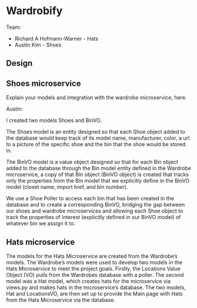 # Wardrobify

Team:

* Richard A Hofmann-Warner - Hats
* Austin Kim - Shoes

## Design

## Shoes microservice

Explain your models and integration with the wardrobe
microservice, here.

Austin:

I created two models Shoes and BinVO.

The Shoes model is an entity designed so that each Shoe object added to the database would keep track of its model name, manufacturer, color, a url to a picture of the specific shoe and the bin that the shoe would be stored in.

The BinVO model is a value object designed so that for each Bin object added to the database through the Bin model entity defined in the Wardrobe microservice, a copy of that Bin object (BinVO object) is created that tracks only the properties from the Bin model that we explicitly define in the BinVO model (closet name, import href, and bin number).

We use a Shoe Poller to access each bin that has been created in the database and to create a corresponding BinVO, bridging the gap between our shoes and wardrobe microservices and allowing each Shoe object to track the properties of interest (explicitly defined in our BinVO model) of whatever bin we assign it to.


## Hats microservice

The models for the Hats Microservice are created from the Wardrobe’s models. The Wardrobe’s models were used to develop two models in the Hats Microservice to meet the project goals. Firstly, the Locations Value Object (VO) pulls from the Wardrobes database with a poller. The second model was a Hat model, which creates hats for the microservice via views.py and makes hats in the microservice’s database. The two models, Hat and LocationsVO, are then set up to provide the Main page with Hats from the Hats Microservice via the database.
